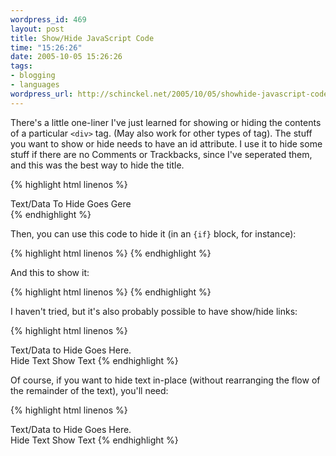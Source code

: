 ```yaml
--- 
wordpress_id: 469
layout: post
title: Show/Hide JavaScript Code
time: "15:26:26"
date: 2005-10-05 15:26:26
tags: 
- blogging
- languages
wordpress_url: http://schinckel.net/2005/10/05/showhide-javascript-code/
---
```

There's a little one-liner I've just learned for showing or hiding the contents of a particular `<div>` tag. (May also work for other types of tag). The stuff you want to show or hide needs to have an id attribute. I use it to hide some stuff if there are no Comments or Trackbacks, since I've seperated them, and this was the best way to hide the title. 
    
{% highlight html linenos %}
    <div id="the_id">
        Text/Data To Hide Goes Gere
    </div>
{% endhighlight %}
    

Then, you can use this code to hide it (in an `{if}` block, for instance): 
    
{% highlight html linenos %}
    <script type="text/javascript">
        document.getElementById("the_id").style.display = "none";
    </script>
{% endhighlight %}

And this to show it: 
    
{% highlight html linenos %}
    <script type="text/Javascript">
        document.getElementById("the_id").style.display = "block";
    </script>
{% endhighlight %}

I haven't tried, but it's also probably possible to have show/hide links: 
    
{% highlight html linenos %}
    <div id="the_id">
        Text/Data to Hide Goes Here.
    </div>
    <a onclick="javascript:document.getElementById('the_id').style.display = 'none'">
        Hide Text
    </a>
    <a onclick="javascript:document.getElementById('the_id').style.display = 'block'">
        Show Text
    </a>
{% endhighlight %}
    
Of course, if you want to hide text in-place (without rearranging the flow of the remainder of the text), you'll need: 
    
{% highlight html linenos %}
    <div id="the_id">
        Text/Data to Hide Goes Here.
    </div>
    <a onclick="javascript:document.getElementById('the_id').style.visibility = 'hidden'">
        Hide Text
    </a>
    <a onclick="javascript:document.getElementById('the_id').style.visibility = 'visible'">
        Show Text
    </a>
{% endhighlight %}

